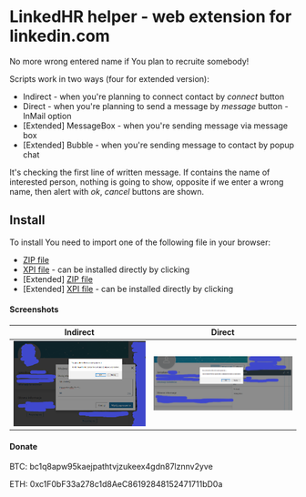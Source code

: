 # LinkedHR helper - web extension for linkedin.com

No more wrong entered name if You plan to recruite somebody!

Scripts work in two ways (four for extended version):

* Indirect - when you're planning to connect contact by *connect* button
* Direct - when you're planning to send a message by *message* button - InMail option
* [Extended] MessageBox - when you're sending message via message box
* [Extended] Bubble -  when you're sending message to contact by popup chat

It's checking the first line of written message. If contains the name of interested person, nothing is going to show, opposite if we enter a wrong name, then alert with *ok*, *cancel* buttons are shown.

## Install

To install You need to import one of the following file in your browser:

* [ZIP file](https://github.com/oscyp/linkedhr-helper/releases/download/v0.2/linkedhr_helper-0.2.zip)
* [XPI file](https://github.com/oscyp/linkedhr-helper/releases/download/v0.2/linkedhr_helper-0.2.xpi) - can be installed directly by clicking
* [Extended] [ZIP file](https://github.com/oscyp/linkedhr-helper/releases/download/v0.19/linkedhr_helper-0.19.zip)
* [Extended] [XPI file](https://github.com/oscyp/linkedhr-helper/releases/download/v0.19/linkedhr_helper-0.19.xpi) - can be installed directly by clicking

#### Screenshots

|Indirect   |Direct   |
|---|---|
![01](/screenshots/linkedhr_indirect.png?raw=true) | ![02](/screenshots/linkedhr_direct.png?raw=true)

#### Donate

BTC: bc1q8apw95kaejpathtvjzukeex4gdn87lznnv2yve

ETH:  0xc1F0bF33a278c1d8AeC86192848152471711bD0a 
